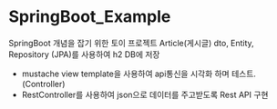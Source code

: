 # SpringBoot_Example

SpringBoot 개념을 잡기 위한 토이 프로젝트
Article(게시글) dto, Entity, Repository (JPA)를 사용하여 h2 DB에 저장 

- mustache view template을 사용하여 api통신을 시각화 하며 테스트. (Controller)
- RestController를 사용하여 json으로 데이터를 주고받도록 Rest API 구현 
